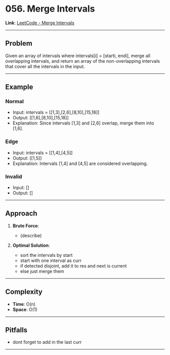 # 056. Merge Intervals

**Link**: [LeetCode - Merge Intervals](https://leetcode.com/problems/merge-intervals/)

---

## Problem
Given an array of intervals where intervals[i] = [starti, endi], merge all overlapping intervals, and return an array of the non-overlapping intervals that cover all the intervals in the input.

---

## Example
### Normal
- Input: intervals = [[1,3],[2,6],[8,10],[15,18]]
- Output: [[1,6],[8,10],[15,18]]
- Explanation: Since intervals [1,3] and [2,6] overlap, merge them into [1,6].

### Edge
- Input: intervals = [[1,4],[4,5]]
- Output: [[1,5]]
- Explanation: Intervals [1,4] and [4,5] are considered overlapping.

### Invalid
- Input: []
- Output: []

---

## Approach
1. **Brute Force**:
    - (describe)

2. **Optimal Solution**:
    - sort the intervals by start
    - start with one interval as curr
    - if detected disjoint, add it to res and next is current
    - else just merge them


---

## Complexity
- **Time**: O(n)
- **Space**: O(1)

---

## Pitfalls
- dont forget to add in the last curr

---
